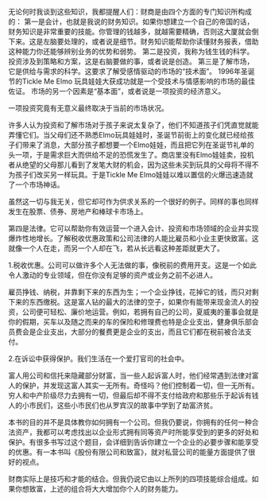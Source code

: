无论何时我谈到这些知识，我都提醒人们：财商是由四个方面的专门知识所构成的：
第一是会计，也就是我说的财务知识。如果你想建立一个自己的帝国的话，财务知识是非常重要的技能。你管理的钱越多，就越需要精确，否则这大厦就会倒下来。这是左脑要处理的，或者说是细节。财务知识能帮助你读懂财务报表，借助这种能力你还能够辨别业务的优势和弱势。
第二是投资，我称为钱生钱的科学。投资涉及到策略和方案，这是右脑要做的事，或者说是创造。
第三是了解市场，它是供给与需求的科学。这要求了解受感情驱动的市场的“技术面”。
1996年圣诞节的Tickle Me Elmo 玩具娃娃大获成功就是一个受技术与情感影响的市场的最佳佐证。
市场的另一个因素是“基本面”，或者说是一项投资的经济意义。

一项投资究竟有无意义最终取决于当前的市场状况。

许多人认为投资和了解市场对于孩子来说太复杂了，他们不知道孩子们凭直觉就能弄懂它们。当父母们还不熟悉Elmo玩具娃娃时，圣诞节前街上的变化就已经给孩子们带来了消息，大部分孩子都想要一个Elmo娃娃，而且把它列在圣诞节礼单的头一项，于是需求巨大而供给不足的恐慌发生了。商店里没有Elmo娃娃卖，投机者从绝望的父母那儿看到了发笔大财的机会，因为这些未买到玩具的父母将不得不为孩子们改买另一样玩具。于是Tickle Me Elmo娃娃以难以置信的火爆迅速造就了一个市场神话。

虽然这一切与我无关，但它却可作为供求关系的一个很好的例子。同样的事也同样发生在股票、债券、房地产和棒球卡市场上。

第四是法律。它可以帮助你有效运营一个进入会计、投资和市场领域的企业并实现爆炸性地增长。了解税收优惠政策和公司法律的人能比雇员和小业主更快致富。这就像一个人在走，而另一个人却在飞，若从长远看这种差距就更大了。

1.税收优惠。公司可以做许多个人无法做的事，像税前的费用开支。这是一个如此令人激动的专业领域，但在你没有足够的资产或业务之前不必进人。

雇员挣钱、纳税，并靠剩下来的东西为生；一个企业挣钱，花掉它的钱，而只对剩下来的东西缴税。这是富人钻的最大的法律的空子，如果你有能带来现金流人的投资，公司便可轻松、廉价地运营。例如，若拥有自己的公司，夏威夷的董事会就是你的假期，买车以及随之而来的车的保险和修理费也特是企业支出，健身俱乐部会员费会是企业支出，大部分的餐费更是企业的支出，而且它们都在税前被合法支付。

2.在诉讼中获得保护。我们生活在一个爱打官司的社会中。

富人用公司和信托来隐藏部分财富，当一些人起诉富人时，他们经常遇到法律对富人的保护，并发现这富人其实一无所有。奇怪吗？他们控制着一切，但一无所有。穷人和中产阶级尽力去拥有一切，但最后却不得不支付给政府和那些乐于起诉有钱人的小市民们，这些小市民们也从罗宾汉的故事中学到了劫富济贫。

本书的目的并不是具体教你如何拥有一个公司。但我仍要说，你拥有的任何一种合法资产，我都可以考虑找出以企业形式拥有同等资产时所能享受到的更多的好处和保护。有很多书写过这个题目，会详细到告诉你建立一个企业的必要步骤和能享受的优惠。有一本书叫《股份有限公司和致富》，就对私营公司的能量方面提供了很好的视点。

财商实际上是技巧和才能的结合。但我仍说它由以上所列的四项技能综合组成。如果你想致富，上述的组合将大大增加你个人的财务能力。